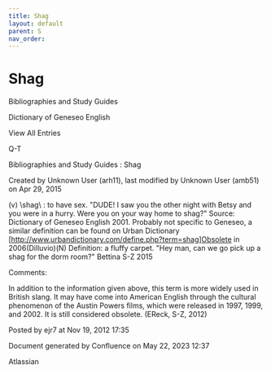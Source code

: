 ```yaml
---
title: Shag
layout: default
parent: S
nav_order:
---
```


# Shag

Bibliographies and Study Guides

Dictionary of Geneseo English

View All Entries

Q-T

Bibliographies and Study Guides : Shag

Created by  Unknown User (arh11), last modified by  Unknown User (amb51) on Apr 29, 2015

(v) \shag\ : to have sex. &quot;DUDE! I saw you the other night with Betsy and you were in a hurry. Were you on your way home to shag?&quot; Source: Dictionary of Geneseo English 2001. Probably not specific to Geneseo, a similar definition can be found on Urban Dictionary [http://www.urbandictionary.com/define.php?term=shag]Obsolete in 2006(Dilluvio)(N) Definition: a fluffy carpet. &quot;Hey man, can we go pick up a shag for the dorm room?&quot; Bettina S-Z 2015 

Comments:

In addition to the information given above, this term is more widely used in British slang. It may have come into American English through the cultural phenomenon of the Austin Powers films, which were released in 1997, 1999, and 2002. It is still considered obsolete. (EReck, S-Z, 2012)

Posted by ejr7 at Nov 19, 2012 17:35

Document generated by Confluence on May 22, 2023 12:37

Atlassian
